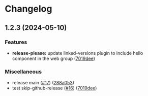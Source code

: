 # Changelog

## 1.2.3 (2024-05-10)


### Features

* **release-please:** update linked-versions plugin to include hello component in the web group ([7019dee](https://github.com/cmmmli/monorepo-release-test/commit/7019deedf6325123e7e115303f2370914ba85180))


### Miscellaneous

* release main ([#17](https://github.com/cmmmli/monorepo-release-test/issues/17)) ([288a053](https://github.com/cmmmli/monorepo-release-test/commit/288a0533ac0ddef2da09cbd3b8e954aad2c07042))
* test skip-github-release ([#16](https://github.com/cmmmli/monorepo-release-test/issues/16)) ([7019dee](https://github.com/cmmmli/monorepo-release-test/commit/7019deedf6325123e7e115303f2370914ba85180))
